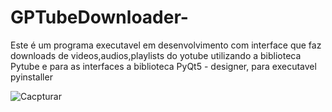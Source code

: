 # GPTubeDownloader-
Este é um programa executavel em desenvolvimento com interface que faz downloads de videos,audios,playlists do yotube utilizando a biblioteca Pytube e para as interfaces a biblioteca PyQt5 - designer, para executavel pyinstaller


![Cacpturar](https://user-images.githubusercontent.com/85796309/126051827-93578b8f-fc7d-4064-86ba-5e63bf45f7e3.PNG)


